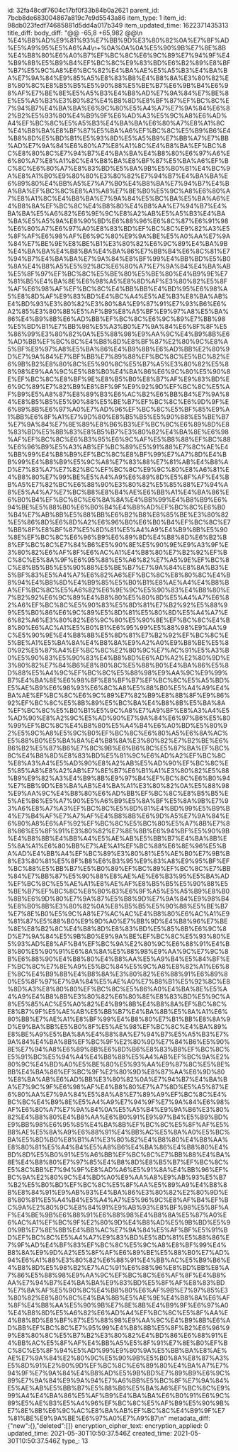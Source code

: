 id: 32fa48cdf7604c17bf0f33b84b0a2621
parent_id: 7bcb8de683004867a819c7e9d5543a86
item_type: 1
item_id: 98db023fedf74685881d5dd4a017b349
item_updated_time: 1622371435313
title_diff: 
body_diff: "@@ -65,8 +65,982 @@\\n %E4%B8%AD%E9%81%93%E7%BB%9D%E3%80%82%0A%E7%8F%AD%E5%A9%95%E5%A6%A4\\n+%0A%0A%0A%E5%90%9B%E7%8E%8B%E4%B8%80%E6%A0%B7%EF%BC%8C%E6%9C%89%E7%94%9F%E4%B9%8B%E5%B9%B4%EF%BC%8C%E9%83%BD%E6%B2%89%E8%BF%B7%E5%9C%A8%E6%BC%82%E4%BA%AE%E5%A5%B3%E4%BA%BA%E7%9A%84%E9%85%A5%E8%83%B8%E4%B8%8A%E3%80%82%E8%80%8C%E8%B5%B5%E5%90%88%E5%BE%B7%E6%9B%B4%E6%98%AF%E7%BE%8E%E5%A5%B3%E4%B8%AD%E7%9A%84%E7%BE%8E%E5%A5%B3%E3%80%82%E4%B8%8D%E8%BF%87%EF%BC%8C%E7%94%B7%E4%BA%BA%E6%9C%80%E5%A4%A7%E7%9A%84%E6%82%B2%E5%93%80%E4%B9%9F%E6%AD%A3%E5%9C%A8%E6%AD%A4%EF%BC%8C%E5%A5%B3%E4%BA%BA%E6%80%A7%E8%A1%8C%E4%B8%BA%E8%BF%87%E5%BA%A6%EF%BC%8C%E5%B9%B6%E4%B8%8D%E5%BD%B1%E5%93%8D%E5%A5%B9%E7%BB%A7%E7%BB%AD%E7%9A%84%E6%80%A7%E8%A1%8C%E4%B8%BA%EF%BC%8C%E8%80%8C%E7%94%B7%E4%BA%BA%E4%B8%80%E6%97%A6%E6%80%A7%E8%A1%8C%E4%B8%BA%E8%BF%87%E5%BA%A6%EF%BC%8C%E6%80%A7%E8%83%BD%E5%8A%9B%E5%B0%B1%E4%BC%9A%E8%A1%B0%E9%80%80%E3%80%82%E7%94%B7%E4%BA%BA%E6%89%80%E4%BB%A5%E7%A7%B0%E4%B8%BA%E7%94%B7%E4%BA%BA%EF%BC%8C%E8%A1%A8%E7%8E%B0%E5%9C%A8%E6%80%A7%E8%A1%8C%E4%B8%BA%E7%9A%84%E5%BC%BA%E5%BA%A6%E4%B8%8A%EF%BC%8C%E4%B8%80%E4%B8%AA%E7%94%B7%E4%BA%BA%E5%A6%82%E6%9E%9C%E8%A2%AB%E5%A5%B3%E4%BA%BA%E5%A5%9A%E8%90%BD%E6%88%96%E6%8C%87%E6%91%98%E6%80%A7%E6%97%A0%E8%83%BD%EF%BC%8C%E9%82%A3%E5%8F%AF%E6%98%AF%E6%9C%80%E9%9A%BE%E5%A0%AA%E7%9A%84%E7%BE%9E%E8%BE%B1%E3%80%82%E6%9C%89%E4%BA%9B%E4%BA%BA%E4%B8%BA%E4%BA%86%E7%BB%B4%E6%8C%81%E7%94%B7%E4%BA%BA%E7%9A%84%E8%BF%99%E4%BB%BD%E5%B0%8A%E4%B8%A5%E5%92%8C%E6%80%A7%E7%9A%84%E4%BA%AB%E5%8F%97%EF%BC%8C%E5%BE%80%E5%BE%80%E4%B9%9E%E7%81%B5%E4%BA%8E%E6%98%A5%E8%8D%AF%E3%80%82%E5%8F%AF%E6%98%AF%EF%BC%8C%E4%BB%BB%E4%BD%95%E6%98%A5%E8%8D%AF%E9%83%BD%E4%BC%A4%E5%AE%B3%E8%BA%AB%E4%BD%93%E3%80%82%E3%80%8A%E9%87%91%E7%93%B6%E6%A2%85%E3%80%8B%E5%AF%B9%E8%A5%BF%E9%97%A8%E5%BA%86%E4%B9%8B%E6%AD%BB%EF%BC%8C%E6%9C%89%E7%BB%98%E5%BD%B1%E7%BB%98%E5%A3%B0%E7%9A%84%E6%8F%8F%E5%86%99%E3%80%82%0A%E5%88%98%E9%AA%9C%E4%B9%8B%E6%AD%BB%EF%BC%8C%E4%B8%8D%E8%BF%87%E2%80%9C%E8%A5%BF%E9%97%A8%E5%BA%86%E4%B9%8B%E6%AD%BB%E2%80%9D%E7%9A%84%E7%BF%BB%E7%89%88%EF%BC%8C%E5%BC%82%E6%9B%B2%E8%80%8C%E5%90%8C%E5%B7%A5%E3%80%82%E5%88%98%E9%AA%9C%E5%88%B0%E4%BA%86%E6%9C%80%E5%90%8E%EF%BC%8C%E8%BF%9E%E8%B5%B0%E8%B7%AF%E9%83%BD%E6%9C%89%E7%82%B9%E8%BF%9F%E9%92%9D%EF%BC%8C%E5%AF%B9%E5%A8%87%E8%89%B3%E6%AC%B2%E6%BB%B4%E7%9A%84%E8%B5%B5%E5%90%88%E5%BE%B7%EF%BC%8C%E6%9D%9F%E6%89%8B%E6%97%A0%E7%AD%96%EF%BC%8C%E5%BF%85%E9%A1%BB%E6%8F%A1%E7%9D%80%E8%B5%B5%E5%90%88%E5%BE%B7%E7%9A%84%E7%8E%89%E8%B6%B3%EF%BC%8C%E6%89%8D%E8%83%BD%E5%8B%83%E8%B5%B7%E3%80%82%E4%BA%8E%E6%98%AF%EF%BC%8C%E6%B3%95%E6%9C%AF%E5%B8%88%EF%BC%88%E6%96%B9%E5%A3%AB%EF%BC%89%E5%91%88%E7%8C%AE%E4%BB%99%E4%B8%B9%EF%BC%8C%E8%BF%99%E7%A7%8D%E4%BB%99%E4%B8%B9%E5%9C%A8%E7%83%88%E7%81%AB%E4%B8%AD%E7%83%A7%E7%82%BC%EF%BC%8C%E9%9C%80%E8%A6%81%E4%B8%80%E7%99%BE%E5%A4%A9%E6%89%8D%E5%8F%AF%E4%BB%A5%E7%82%BC%E6%88%90%E3%80%82%E5%85%88%E7%94%A8%E5%A4%A7%E7%BC%B8%E8%B4%AE%E6%BB%A1%E4%BA%86%E6%B0%B4%EF%BC%8C%E6%8A%8A%E4%BB%99%E4%B8%B9%E6%94%BE%E5%88%B0%E6%B0%B4%E4%B8%AD%EF%BC%8C%E6%B0%B4%E7%AB%8B%E5%88%BB%E6%B2%B8%E8%85%BE%E3%80%82%E5%86%8D%E6%8D%A2%E6%96%B0%E6%B0%B4%EF%BC%8C%E7%BB%8F%E8%BF%87%E5%8D%81%E5%A4%A9%E4%B9%8B%E5%90%8E%EF%BC%8C%E6%96%B9%E6%89%8D%E4%B8%8D%E6%B2%B8%EF%BC%8C%E7%84%B6%E5%90%8E%E5%90%9E%E9%A3%9F%E3%80%82%E6%AF%8F%E6%AC%A1%E4%B8%80%E7%B2%92%EF%BC%8C%E5%8A%9F%E6%95%88%E5%A6%82%E7%A5%9E%EF%BC%8C%E8%B5%B5%E5%90%88%E5%BE%B7%E7%9A%84%E8%8A%B3%E5%BF%83%E5%A4%A7%E6%82%A6%EF%BC%8C%E8%80%8C%E4%B8%94%E4%B8%8D%E4%B9%85%E5%B0%B1%E8%AE%A4%E4%B8%BA%EF%BC%8C%E5%A6%82%E6%9E%9C%E5%90%83%E4%B8%80%E7%B2%92%E6%9C%89%E4%B8%80%E5%80%8D%E5%A4%A7%E6%82%A6%EF%BC%8C%E5%90%83%E5%8D%81%E7%B2%92%E5%88%99%E5%B0%86%E6%9C%89%E5%8D%81%E5%80%8D%E5%A4%A7%E6%82%A6%E3%80%82%E6%9C%80%E5%90%8E%EF%BC%8C%E4%B8%80%E6%AC%A1%E5%B0%B1%E6%95%99%E5%88%98%E9%AA%9C%E5%90%9E%E4%B8%8B%E5%8D%81%E7%B2%92%EF%BC%8C%E5%BE%A1%E5%BA%8A%E4%B8%8A%E9%A2%A0%E9%B8%BE%E5%80%92%E5%87%A4%EF%BC%8C%E2%80%9C%E7%AC%91%E5%A3%B0%E5%90%83%E5%90%83%E4%B8%8D%E6%AD%A2%E2%80%9D%E3%80%82%E7%84%B6%E8%80%8C%E5%88%B0%E4%BA%86%E5%8D%88%E5%A4%9C%EF%BC%8C%E5%88%98%E9%AA%9C%E9%99%B7%E4%BA%8E%E6%98%8F%E8%BF%B7%EF%BC%8C%E5%A5%BD%E5%AE%B9%E6%98%93%E6%8C%A8%E5%88%B0%E5%A4%A9%E4%BA%AE%EF%BC%8C%E6%9C%89%E7%82%B9%E8%8B%8F%E9%86%92%EF%BC%8C%E5%8B%89%E5%BC%BA%E4%B8%8B%E5%BA%8A%EF%BC%8C%E5%B0%B1%E5%9C%A8%E7%A9%BF%E8%A3%A4%E5%AD%90%E8%A2%9C%E5%AD%90%E7%9A%84%E6%97%B6%E5%80%99%EF%BC%8C%E4%B8%80%E5%A4%B4%E6%A0%BD%E5%80%92%E5%9C%A8%E5%9C%B0%EF%BC%8C%E6%80%A5%E6%8A%AC%E5%88%B0%E5%BA%8A%E4%B8%8A%E3%80%82%E7%B2%BE%E6%B6%B2%E5%87%B6%E7%8C%9B%E6%B6%8C%E5%87%BA%EF%BC%8C%E4%B8%8D%E8%83%BD%E5%81%9C%E6%AD%A2%EF%BC%8C%E8%A3%A4%E5%AD%90%E8%A2%AB%E5%AD%90%EF%BC%8C%E5%85%A8%E8%A2%AB%E7%8E%B7%E6%B1%A1%E3%80%82%E5%88%B9%E9%82%A3%E4%B9%8B%E9%97%B4%EF%BC%8C%E6%B0%94%E7%BB%9D%E8%BA%AB%E4%BA%A1%E3%80%82%0A%E5%88%98%E9%AA%9C%E4%B8%80%E6%AD%BB%EF%BC%8C%E8%B5%B5%E5%AE%B6%E5%A7%90%E5%A6%B9%E5%8A%BF%E5%8A%9B%E7%93%A6%E8%A7%A3%EF%BC%8C%E5%8D%81%E4%BD%99%E5%B9%B4%E7%B4%AF%E7%A7%AF%E4%B8%8B%E6%9D%A5%E7%9A%84%E6%80%A8%E6%AF%92%EF%BC%8C%E5%BC%80%E5%A7%8B%E7%88%86%E5%8F%91%E3%80%82%E7%8E%8B%E6%94%BF%E5%90%9B%E4%B8%8B%E4%BB%A4%E5%AE%AB%E5%BB%B7%E4%BA%8B%E5%8A%A1%E6%80%BB%E7%AE%A1%EF%BC%88%E6%8E%96%E5%BA%AD%E4%BB%A4%EF%BC%89%E3%80%81%E5%AE%B0%E7%9B%B8%E3%80%81%E5%8F%B8%E6%B3%95%E9%83%A8%E9%95%BF%EF%BC%88%E5%BB%B7%E5%B0%89%EF%BC%89%EF%BC%8C%E7%BB%84%E7%BB%87%E5%90%88%E8%AE%AE%E6%B3%95%E5%BA%AD%EF%BC%8C%E5%AE%A1%E8%AE%AF%E8%B5%B5%E5%90%88%E5%BE%B7%EF%BC%8C%E8%B0%83%E6%9F%A5%E5%A5%B9%E8%B0%8B%E6%9D%80%E7%9A%87%E5%B8%9D%E7%9A%84%E9%98%B4%E8%B0%8B%E3%80%82%0A%E8%B5%B5%E5%90%88%E5%BE%B7%E7%8E%B0%E5%9C%A8%E7%AC%AC%E4%B8%80%E6%AC%A1%E9%81%87%E5%88%B0%E9%9D%A0%E7%BB%9D%E4%B8%96%E7%BE%8E%E8%B2%8C%E4%B8%8D%E8%83%BD%E5%85%8B%E6%9C%8D%E7%9A%84%E5%9B%B0%E9%9A%BE%EF%BC%8C%E5%93%80%E5%93%AD%E8%AF%B4%EF%BC%9A%E2%80%9C%E6%88%91%E4%B8%80%E5%90%91%E6%8A%8A%E5%88%98%E9%AA%9C%E7%9C%8B%E6%88%90%E4%B8%80%E4%B8%AA%E5%A9%B4%E5%84%BF%EF%BC%8C%E7%8E%A9%E5%BC%84%E5%9C%A8%E8%82%A1%E6%8E%8C%E4%B9%8B%E4%B8%8A%E3%80%82%E6%88%91%E6%89%80%E5%8F%97%E7%9A%84%E5%AE%A0%E7%88%B1%E5%92%8C%E8%8D%A3%E8%80%80%EF%BC%8C%E5%86%A0%E4%BA%8E%E5%A4%A9%E4%B8%8B%E3%80%82%E6%80%8E%E8%83%BD%E5%9C%A8%E5%85%AC%E5%A0%82%E4%B9%8B%E4%B8%8A%EF%BC%8C%E8%B7%9F%E5%AE%AB%E5%BB%B7%E4%BA%8B%E5%8A%A1%E6%80%BB%E7%AE%A1%E8%BF%99%E4%B8%80%E7%B1%BB%E8%8A%9D%E9%BA%BB%E5%B0%8F%E5%AE%98%EF%BC%8C%E4%BA%89%E8%BE%A9%E5%BA%8A%E4%B8%8A%E7%94%B7%E5%A5%B3%E7%9A%84%E4%BA%8B%EF%BC%9F%E2%80%9D%E7%84%B6%E5%90%8E%E7%94%A8%E6%89%8B%E6%8D%B6%E8%83%B8%EF%BC%8C%E5%91%BC%E5%94%A4%E4%B8%88%E5%A4%AB%EF%BC%9A%E2%80%9C%E4%BD%A0%E5%BE%80%E5%93%AA%E9%87%8C%E5%8E%BB%E4%BA%86%EF%BC%9F%E2%80%9D%E8%87%AA%E6%9D%80%E8%BA%AB%E6%AD%BB%E3%80%82%0A%E7%94%B7%E4%BA%BA%E7%9C%9F%E6%98%AF%E4%B8%80%E7%A7%8D%E5%A5%87%E6%80%AA%E7%9A%84%E5%8A%A8%E7%89%A9%EF%BC%8C%E4%BC%BC%E4%B9%8E%E5%A4%A9%E7%94%9F%E7%9A%84%E6%98%AF%E6%80%A7%E7%9A%84%0A%E5%A5%B4%E9%9A%B6%E3%80%82%E4%B8%80%E4%B8%AA%E6%B0%91%E9%97%B4%E5%B9%BD%E9%BB%98%E6%95%85%E4%BA%8B%EF%BC%8C%E5%8F%AF%E5%B8%AE%E5%8A%A9%E6%88%91%E4%BB%AC%E5%8A%A0%E5%BC%BA%E5%8D%B0%E8%B1%A1%E3%80%82%E4%B8%80%E4%B8%AA%E8%80%81%E5%A4%B4%E5%A8%B6%E4%BA%86%E4%B8%80%E4%BD%8D%E5%B0%91%E5%A6%BB%EF%BC%8C%E7%BB%88%E4%BA%8E%E4%B8%80%E7%97%85%E4%B8%8D%E8%B5%B7%EF%BC%8C%E5%8C%BB%E7%94%9F%E8%AD%A6%E5%91%8A%E4%BB%96%EF%BC%9A%E2%80%9C%E4%BD%A0%E9%AA%A8%E9%AB%93%E5%B7%B2%E5%B0%BD%EF%BC%8C%E5%8F%AA%E5%89%A9%E4%B8%8B%E8%84%91%E9%AB%93%E4%BA%86%E3%80%82%E2%80%9D%E8%80%81%E5%A4%B4%E5%A4%A7%E5%96%9C%E8%AF%B4%EF%BC%9A%E2%80%9C%E8%84%91%E9%AB%93%E8%BF%98%E5%8F%AF%E4%BE%9B%E6%88%91%E6%88%98%E4%B8%8A%E5%87%A0%E6%AC%A1%EF%BC%9F%E2%80%9D%E4%B8%AD%E5%9B%BD%E5%90%9B%E7%8E%8B%E4%BB%AC%E7%9A%84%E5%AF%BF%E5%91%BD%EF%BC%8C%E5%A4%A7%E9%83%BD%E5%8D%81%E5%88%86%E7%9F%AD%E4%BF%83%EF%BC%8C%E5%9C%A8%E8%BF%99%E4%B8%8A%E9%9D%A2%E5%8F%AF%E6%89%BE%E5%88%B0%E7%AD%94%E6%A1%88%E3%80%82%E6%88%91%E4%BB%AC%E5%B9%B6%E4%B8%8D%E5%98%B2%E7%AC%91%E6%88%96%E8%BD%BB%E8%A7%86%E5%88%98%E9%AA%9C%EF%BC%8C%E6%AF%8F%E4%B8%AA%E7%94%B7%E4%BA%BA%E9%83%BD%E5%8F%AF%E8%83%BD%E7%8A%AF%E5%90%8C%E4%B8%80%E6%AF%9B%E7%97%85%E3%80%82%E8%80%8C%E4%BA%8B%E5%AE%9E%E4%B8%8A%E6%AF%8F%E4%B8%AA%E5%90%9B%E7%8E%8B%E4%B9%9F%E6%97%A0%E4%B8%8D%E5%A6%82%E6%AD%A4%EF%BC%8C%E5%8F%AA%E4%B8%8D%E8%BF%87%E5%88%98%E9%AA%9C%E4%B9%8B%E6%AD%BB%EF%BC%8C%E7%95%99%E4%B8%8B%E5%8F%B2%E6%96%99%E8%80%8C%E5%B7%B2%E3%80%82%E4%BD%86%E6%88%91%E4%BB%AC%E5%8F%AF%E4%BB%A5%E5%8F%91%E7%8E%B0%EF%BC%8C%E5%8F%94%E5%AD%99%E9%80%9A%E5%BB%BA%E8%AE%AE%E7%9A%84%E2%80%9C%E5%90%9B%E5%B0%8A%E8%87%A3%E5%8D%91%E2%80%9D%EF%BC%8C%E6%89%80%E4%BA%A7%E7%94%9F%E7%9A%84%E4%B8%AD%E5%9B%BD%E7%89%B9%E6%9C%89%E7%9A%84%E9%9A%94%E7%A6%BB%E5%BC%8F%E7%9A%84%E5%AE%AB%E5%BB%B7%E5%88%B6%E5%BA%A6%EF%BC%8C%E9%99%A4%E4%BA%86%E5%AF%B9%E4%BA%BA%E6%B0%91%E6%9C%89%E5%AE%B3%E5%A4%96%EF%BC%8C%E5%AF%B9%E5%90%9B%E7%8E%8B%E6%9C%AC%E8%BA%AB%EF%BC%8C%E4%B9%9F%E7%81%BE%E9%9A%BE%E6%97%A0%E7%A9%B7\\n"
metadata_diff: {"new":{},"deleted":[]}
encryption_cipher_text: 
encryption_applied: 0
updated_time: 2021-05-30T10:50:37.546Z
created_time: 2021-05-30T10:50:37.546Z
type_: 13